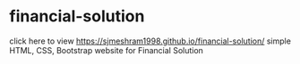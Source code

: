 # financial-solution
click here to view https://sjmeshram1998.github.io/financial-solution/
simple HTML, CSS, Bootstrap website for Financial Solution
